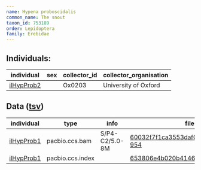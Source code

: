 ```yaml
---
name: Hypena proboscidalis
common_name: The snout
taxon_id: 753189
order: Lepidoptera
family: Erebidae
---
```


## Individuals:

| individual | sex | collector_id | collector_organisation |
| ---------- | --- | ------------ | ---------------------- |
| [ilHypProb2](ilHypProb2.md) |  | Ox0203 | University of Oxford |

## Data ([tsv](Hypena_proboscidalis_data.tsv))

| individual | type | info | file |
| ---------- | ---- | ---- | ---- |
| [ilHypProb1](ilHypProb1.md) | pacbio.ccs.bam | S/P4-C2/5.0-8M | [60032f7f1ca3553daf0c42c86fc7ba58-954](https://darwin.cog.sanger.ac.uk/insects/Hypena_proboscidalis/ilHypProb1/genomic_data/pacbio/m64089_191129_131209.bc1016_BAK8B_OA--bc1016_BAK8B_OA.ccs.bam) |
| [ilHypProb1](ilHypProb1.md) | pacbio.ccs.index |  | [653806e4b020b414618dbfc8a53ec949](https://darwin.cog.sanger.ac.uk/insects/Hypena_proboscidalis/ilHypProb1/genomic_data/pacbio/m64089_191129_131209.bc1016_BAK8B_OA--bc1016_BAK8B_OA.ccs.bam.pbi) |
